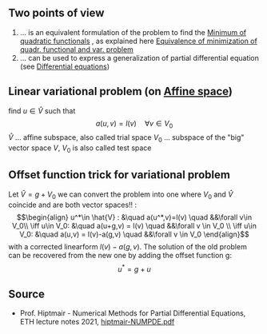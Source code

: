 
## Two points of view
1. ... is an equivalent formulation of the problem to find the [Minimum of quadratic functionals](Minimum%20of%20quadratic%20functionals.md) , as explained here [Equivalence of minimization of quadr. functional and var. problem](Equivalence%20of%20minimization%20of%20quadr.%20functional%20and%20var.%20problem.md)
2. ... can be used to express a generalization of partial differential equation (see [Differential equations](Differential%20equations.md))


## Linear variational problem (on [Affine space](Affine%20space.md))

find $u\in \hat{V}$ such that 
$$a(u,v)=l(v) \quad \forall v\in V_0$$
$\hat{V}$ ... affine subspace, also called trial space
$V_0$ ... subspace of the "big" vector space $V$, $V_0$ is also called test space



## Offset function trick for variational problem

Let $\hat{V}=g+V_0$ 
we can convert the problem into one where $V_0$ and $\hat{V}$ coincide and are both vector spaces!! :
$$\begin{align}
u^*\in \hat{V} : &\quad a(u^*,v)=l(v) \quad &&\forall v\in V_0\\
\iff u\in V_0: &\quad a(u+g,v) = l(v) \quad &&\forall v \in V_0 \\
\iff u\in V_0: &\quad a(u,v) = l(v)-a(g,v) \quad &&\forall v \in V_0 
\end{align}$$
with a corrected linearform $l(v) - a(g,v)$.
The solution of the old problem can be recovered from the new one by adding the offset function g:
$$u^* = g+u$$

## Source
- Prof. Hiptmair - Numerical Methods for Partial Differential Equations, ETH lecture notes 2021, [hiptmair-NUMPDE.pdf](hiptmair-NUMPDE.pdf)
